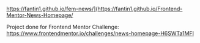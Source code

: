 https://fantin1.github.io/fem-news/](https://fantin1.github.io/Frontend-Mentor-News-Homepage/

Project done for Frontend Mentor Challenge:
https://www.frontendmentor.io/challenges/news-homepage-H6SWTa1MFl
